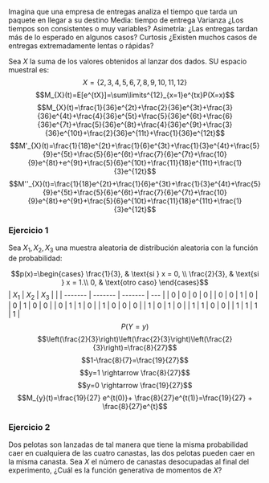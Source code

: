Imagina que una empresa de entregas analiza el tiempo que tarda un paquete en llegar a su destino
Media: tiempo de entrega
Varianza  ¿Los tiempos son consistentes o muy variables?
Asimetría: ¿Las entregas tardan más de lo esperado en algunos casos?
Curtosis ¿Existen muchos casos de entregas extremadamente lentas o rápidas?

Sea $X$ la suma de los valores obtenidos al lanzar dos dados. SU espacio muestral es:
$$X=\{2,3,4,5,6,7,8,9,10,11,12\}$$
$$M_{X}(t)=E[e^{tX}]=\sum\limits^{12}_{x=1}e^{tx}P(X=x)$$
$$M_{X}(t)=\frac{1}{36}e^{2t}+\frac{2}{36}e^{3t}+\frac{3}{36}e^{4t}+\frac{4}{36}e^{5t}+\frac{5}{36}e^{6t}+\frac{6}{36}e^{7t}+\frac{5}{36}e^{8t}+\frac{4}{36}e^{9t}+\frac{3}{36}e^{10t}+\frac{2}{36}e^{11t}+\frac{1}{36}e^{12t}$$
$$M'_{X}(t)=\frac{1}{18}e^{2t}+\frac{1}{6}e^{3t}+\frac{1}{3}e^{4t}+\frac{5}{9}e^{5t}+\frac{5}{6}e^{6t}+\frac{7}{6}e^{7t}+\frac{10}{9}e^{8t}+e^{9t}+\frac{5}{6}e^{10t}+\frac{11}{18}e^{11t}+\frac{1}{3}e^{12t}$$
$$M''_{X}(t)=\frac{1}{18}e^{2t}+\frac{1}{6}e^{3t}+\frac{1}{3}e^{4t}+\frac{5}{9}e^{5t}+\frac{5}{6}e^{6t}+\frac{7}{6}e^{7t}+\frac{10}{9}e^{8t}+e^{9t}+\frac{5}{6}e^{10t}+\frac{11}{18}e^{11t}+\frac{1}{3}e^{12t}$$

### Ejercicio 1
Sea $X_{1},X_{2},X_{3}$ una muestra aleatoria de distribución aleatoria con la función de probabilidad:

$$p(x)=\begin{cases}
\frac{1}{3}, & \text{si } x = 0, \\
\frac{2}{3}, & \text{si } x = 1.\\
0, & \text{otro caso}
\end{cases}$$
| $X_{1}$ | $X_{2}$ | $X_{3}$ |     |
| ------- | ------- | ------- | --- |
| 0       | 0       | 0       | 0   |
| 0       | 0       | 1       | 0   |
| 0       | 1       | 0       | 0   |
| 0       | 1       | 1       | 0   |
| 1       | 0       | 0       | 0   |
| 1       | 0       | 1       | 0   |
| 1       | 1       | 0       | 0   |
| 1       | 1       | 1       | 1   |
$$P(Y=y)$$
$$\left(\frac{2}{3}\right)\left(\frac{2}{3}\right)\left(\frac{2}{3}\right)=\frac{8}{27}$$
$$1-\frac{8}{7}=\frac{19}{27}$$
$$y=1 \rightarrow \frac{8}{27}$$
$$y=0 \rightarrow \frac{19}{27}$$
$$M_{y}(t)=\frac{19}{27} e^{t(0)}+ \frac{8}{27}e^{t(1)}=\frac{19}{27} + \frac{8}{27}e^{t}$$
### Ejercicio 2
Dos pelotas son lanzadas de tal manera que tiene la misma probabilidad caer en cualquiera de las cuatro canastas, las dos pelotas pueden caer en la misma canasta. Sea $X$ el número de canastas desocupadas al final del experimento, ¿Cuál es la función generativa de momentos de $X$?